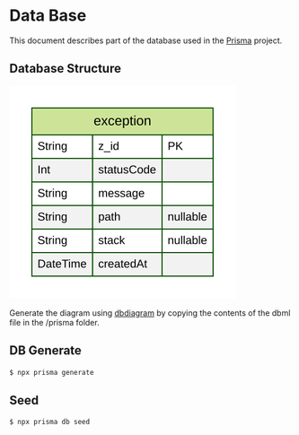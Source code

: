 # Data Base
This document describes part of the database used in the [Prisma](https://www.prisma.io/docs/getting-started) project.
## Database Structure
![image](../prisma/ERD.svg)

Generate the diagram using [dbdiagram](https://dbdiagram.io/d) by copying the contents of the dbml file in the /prisma folder.

## DB Generate
```bash
$ npx prisma generate
```

## Seed
```bash
$ npx prisma db seed
```